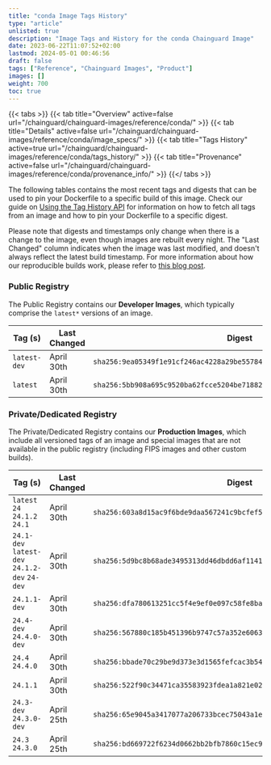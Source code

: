 ```yaml
---
title: "conda Image Tags History"
type: "article"
unlisted: true
description: "Image Tags and History for the conda Chainguard Image"
date: 2023-06-22T11:07:52+02:00
lastmod: 2024-05-01 00:46:56
draft: false
tags: ["Reference", "Chainguard Images", "Product"]
images: []
weight: 700
toc: true
---
```


{{< tabs >}}
{{< tab title="Overview" active=false url="/chainguard/chainguard-images/reference/conda/" >}}
{{< tab title="Details" active=false url="/chainguard/chainguard-images/reference/conda/image_specs/" >}}
{{< tab title="Tags History" active=true url="/chainguard/chainguard-images/reference/conda/tags_history/" >}}
{{< tab title="Provenance" active=false url="/chainguard/chainguard-images/reference/conda/provenance_info/" >}}
{{</ tabs >}}

The following tables contains the most recent tags and digests that can be used to pin your Dockerfile to a specific build of this image. Check our guide on [Using the Tag History API](/chainguard/chainguard-images/using-the-tag-history-api/) for information on how to fetch all tags from an image and how to pin your Dockerfile to a specific digest.

Please note that digests and timestamps only change when there is a change to the image, even though images are rebuilt every night. The "Last Changed" column indicates when the image was last modified, and doesn't always reflect the latest build timestamp. For more information about how our reproducible builds work, please refer to [this blog post](https://www.chainguard.dev/unchained/reproducing-chainguards-reproducible-image-builds).

### Public Registry
The Public Registry contains our **Developer Images**, which typically comprise the `latest*` versions of an image.

| Tag (s)       | Last Changed | Digest                                                                    |
|---------------|--------------|---------------------------------------------------------------------------|
|  `latest-dev` | April 30th   | `sha256:9ea05349f1e91cf246ac4228a29be557847b0ef4818e4eacb1ab374c0c92926a` |
|  `latest`     | April 30th   | `sha256:5bb908a695c9520ba62fcce5204be718829d1bb69606bff4db79b5d6e9a0fce7` |


### Private/Dedicated Registry
The Private/Dedicated Registry contains our **Production Images**, which include all versioned tags of an image and special images that are not available in the public registry (including FIPS images and other custom builds).

| Tag (s)                                        | Last Changed | Digest                                                                    |
|------------------------------------------------|--------------|---------------------------------------------------------------------------|
|  `latest` `24` `24.1.2` `24.1`                 | April 30th   | `sha256:603a8d15ac9f6bde9daa567241c9bcfef58346dc5df46c33e5b9ee62537c13b8` |
|  `24.1-dev` `latest-dev` `24.1.2-dev` `24-dev` | April 30th   | `sha256:5d9bc8b68ade3495313dd46dbdd6af1141086231bf3f5ca44977214d1acf3572` |
|  `24.1.1-dev`                                  | April 30th   | `sha256:dfa780613251cc5f4e9ef0e097c58fe8ba8f2d051d4f7b3204977f315bb7cd48` |
|  `24.4-dev` `24.4.0-dev`                       | April 30th   | `sha256:567880c185b451396b9747c57a352e60635d5f023be8fa960fc41fa959f14ed1` |
|  `24.4` `24.4.0`                               | April 30th   | `sha256:bbade70c29be9d373e3d1565fefcac3b5465b7b9fcfaf92b682abf334c0d191e` |
|  `24.1.1`                                      | April 30th   | `sha256:522f90c34471ca35583923fdea1a821e028e5b5ab731d983e72e819a2c103061` |
|  `24.3-dev` `24.3.0-dev`                       | April 25th   | `sha256:65e9045a3417077a206733bcec75043a1e93822c967c7b576f8a90cd5998c827` |
|  `24.3` `24.3.0`                               | April 25th   | `sha256:bd669722f6234d0662bb2bfb7860c15ec9fd729f1cbdc474765848a2e591ddfb` |

